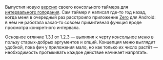 ﻿Выпустил новую [версию](https://github.com/vkostyanetsky/Fastimer/releases/tag/v1.3.1) своего консольного таймера для [интервального голодания](https://ru.wikipedia.org/wiki/Периодическое_голодание). Сам таймер я написал где-то год назад, когда меня в очередный раз расстроило приложение [Zero](https://www.zerolongevity.com/) для Android: в нём не работала какая-то совсем примитивная функция вроде просмотра конкретного интервала.

Основное отличие 1.3.1 от 1.2.3 — выпилил к черту консольное меню в пользу старых-добрых аргументов и опций. Концепция меню выглядит удобной, пока фич у приложения мало, но как только их число растёт — необходимость протыкивать каждое действие начинает напрягать.
